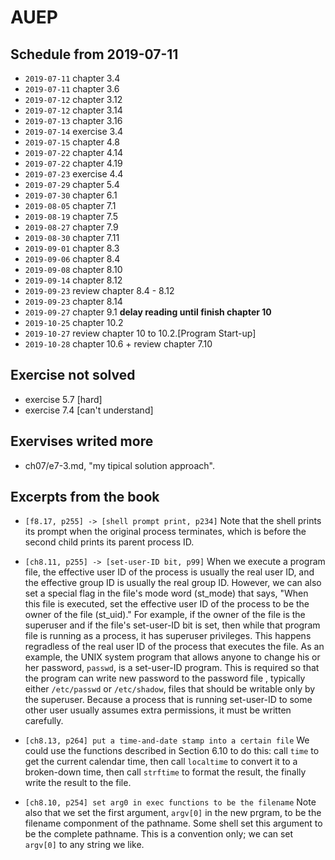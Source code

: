 # AUEP

## Schedule from 2019-07-11

- `2019-07-11` chapter 3.4
- `2019-07-11` chapter 3.6
- `2019-07-12` chapter 3.12
- `2019-07-12` chapter 3.14
- `2019-07-13` chapter 3.16
- `2019-07-14` exercise 3.4
- `2019-07-15` chapter 4.8
- `2019-07-22` chapter 4.14
- `2019-07-22` chapter 4.19
- `2019-07-23` exercise 4.4
- `2019-07-29` chapter 5.4
- `2019-07-30` chapter 6.1
- `2019-08-05` chapter 7.1
- `2019-08-19` chapter 7.5
- `2019-08-27` chapter 7.9
- `2019-08-30` chapter 7.11
- `2019-09-01` chapter 8.3
- `2019-09-06` chapter 8.4
- `2019-09-08` chapter 8.10
- `2019-09-14` chapter 8.12
- `2019-09-23` review chapter 8.4 - 8.12
- `2019-09-23` chapter 8.14
- `2019-09-27` chapter 9.1 **delay reading until finish chapter 10**
- `2019-10-25` chapter 10.2
- `2019-10-27` review chapter 10 to 10.2.[Program Start-up]
- `2019-10-28` chapter 10.6 + review chapter 7.10

## Exercise not solved

- exercise 5.7 [hard]
- exercise 7.4 [can't understand]

## Exervises writed more

- ch07/e7-3.md, "my tipical solution approach".

## Excerpts from the book

- `[f8.17, p255] -> [shell prompt print, p234]`
Note that the shell prints its prompt when the original process
terminates, which is before the second child prints its parent process ID.

-  `[ch8.11, p255] -> [set-user-ID bit, p99]`
When we execute a program file, the effective user ID of the process is usually
the real user ID, and the effective group ID is usually the real group ID.
However, we can also set a special flag in the file's mode word (st_mode) that
says, "When this file is executed, set the effective user ID of the process to
be the owner of the file (st_uid)."
For example, if the owner of the file is the superuser and if the file's
set-user-ID bit is set, then while that program file is running as a process, it
has superuser privileges. This happens regradless of the real user ID of the
process that executes the file. As an example, the UNIX system program that
allows anyone to change his or her password, `passwd`, is a set-user-ID program.
This is required so that the program can write new password to the password file
, typically either `/etc/passwd` or `/etc/shadow`, files that should be writable
only by the superuser. Because a process that is running set-user-ID to some
other user usually assumes extra permissions, it must be written carefully.

- `[ch8.13, p264] put a time-and-date stamp into a certain file`
We could use the functions described in Section 6.10 to do this: call `time` to
get the current calendar time, then call `localtime` to convert it to a
broken-down time, then call `strftime` to format the result, the finally write
the result to the file.

- `[ch8.10, p254] set arg0 in exec functions to be the filename`
Note also that we set the first argument, `argv[0]` in the new prgram, to be the
filename componment of the pathname. Some shell set this argument to be the
complete pathname. This is a convention only; we can set `argv[0]` to any string
we like.

